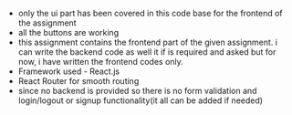 
 - only the ui part has been covered in this code base for the frontend of the assignment
 - all the buttons are working 
 - this assignment contains the frontend part of the given assignment. i can write the backend code as well it if is required and asked but for 
   now, i have written the frontend codes only. 
 - Framework used - React.js 
 - React Router for smooth routing 
 - since no backend is provided so there is no form validation and login/logout or signup functionality(it all can be added if needed)
